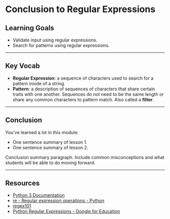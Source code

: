 # Conclusion to Regular Expressions

## Learning Goals

- Validate input using regular expressions.
- Search for patterns using regular expressions.

***

## Key Vocab

- **Regular Expression**: a sequence of characters used to search for a pattern
inside of a string.
- **Pattern**: a description of sequences of characters that share certain
traits with one another. Sequences do not need to be the same length or share
any common characters to pattern match. Also called a **filter**.

***

## Conclusion

You've learned a lot in this module:

- One sentence summary of lesson 1.
- One sentence summary of lesson 2.

Conclusion summary paragraph. Include common misconceptions and what students
will be able to do moving forward.

***

## Resources

- [Python 3 Documentation](https://docs.python.org/3/)
- [re - Regular expression operations - Python](https://docs.python.org/3/library/re.html)
- [regex101](https://regex101.com/)
- [Python Regular Expressions - Google for Education](https://developers.google.com/edu/python/regular-expressions)
